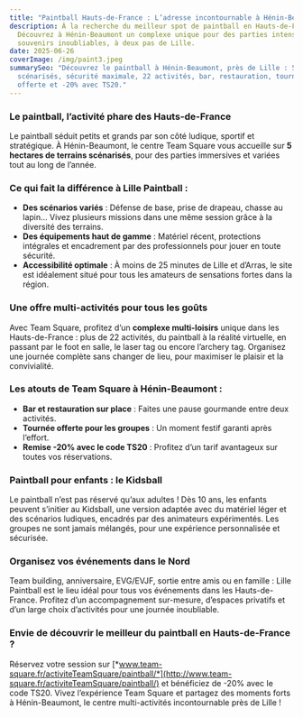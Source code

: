 ```yaml
---
title: "Paintball Hauts-de-France : L’adresse incontournable à Hénin-Beaumont"
description: À la recherche du meilleur spot de paintball en Hauts-de-France ?
  Découvrez à Hénin-Beaumont un complexe unique pour des parties intenses et des
  souvenirs inoubliables, à deux pas de Lille.
date: 2025-06-26
coverImage: /img/paint3.jpeg
summarySeo: "Découvrez le paintball à Hénin-Beaumont, près de Lille : 5 terrains
  scénarisés, sécurité maximale, 22 activités, bar, restauration, tournée
  offerte et -20% avec TS20."
---
```


### **Le paintball, l’activité phare des Hauts-de-France**

Le paintball séduit petits et grands par son côté ludique, sportif et stratégique. À Hénin-Beaumont, le centre Team Square vous accueille sur **5 hectares de terrains scénarisés**, pour des parties immersives et variées tout au long de l’année.

### **Ce qui fait la différence à Lille Paintball :**

- **Des scénarios variés** : Défense de base, prise de drapeau, chasse au lapin… Vivez plusieurs missions dans une même session grâce à la diversité des terrains.
- **Des équipements haut de gamme** : Matériel récent, protections intégrales et encadrement par des professionnels pour jouer en toute sécurité.
- **Accessibilité optimale** : À moins de 25 minutes de Lille et d’Arras, le site est idéalement situé pour tous les amateurs de sensations fortes dans la région.

### **Une offre multi-activités pour tous les goûts**

Avec Team Square, profitez d’un **complexe multi-loisirs** unique dans les Hauts-de-France : plus de 22 activités, du paintball à la réalité virtuelle, en passant par le foot en salle, le laser tag ou encore l’archery tag. Organisez une journée complète sans changer de lieu, pour maximiser le plaisir et la convivialité.

### **Les atouts de Team Square à Hénin-Beaumont :**

- **Bar et restauration sur place** : Faites une pause gourmande entre deux activités.
- **Tournée offerte pour les groupes** : Un moment festif garanti après l’effort.
- **Remise -20% avec le code TS20** : Profitez d’un tarif avantageux sur toutes vos réservations.

### **Paintball pour enfants : le Kidsball**

Le paintball n’est pas réservé qu’aux adultes ! Dès 10 ans, les enfants peuvent s’initier au Kidsball, une version adaptée avec du matériel léger et des scénarios ludiques, encadrés par des animateurs expérimentés. Les groupes ne sont jamais mélangés, pour une expérience personnalisée et sécurisée.

### **Organisez vos événements dans le Nord**

Team building, anniversaire, EVG/EVJF, sortie entre amis ou en famille : Lille Paintball est le lieu idéal pour tous vos événements dans les Hauts-de-France. Profitez d’un accompagnement sur-mesure, d’espaces privatifs et d’un large choix d’activités pour une journée inoubliable.

### **Envie de découvrir le meilleur du paintball en Hauts-de-France ?**

Réservez votre session sur [*www.team-square.fr/activiteTeamSquare/paintball/*](http://www.team-square.fr/activiteTeamSquare/paintball/) et bénéficiez de -20% avec le code TS20. Vivez l’expérience Team Square et partagez des moments forts à Hénin-Beaumont, le centre multi-activités incontournable près de Lille !
